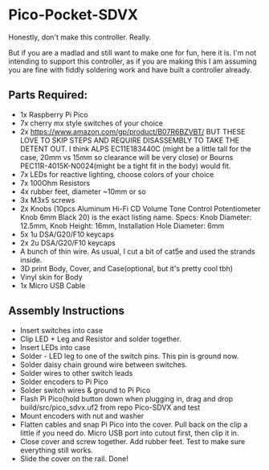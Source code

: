 # Pico-Pocket-SDVX
Honestly, don't make this controller.  Really.

But if you are a madlad and still want to make one for fun, here it is.  I'm not intending to support this controller, as if you are making this I am assuming you are fine with fiddly soldering work and have built a controller already.

## Parts Required:
- 1x Raspberry Pi Pico
- 7x cherry mx style switches of your choice
- 2x https://www.amazon.com/gp/product/B07R6BZVBT/ BUT THESE LOVE TO SKIP STEPS AND REQUIRE DISASSEMBLY TO TAKE THE DETENT OUT.  I think ALPS EC11E183440C (might be a little tall for the case, 20mm vs 15mm so clearance will be very close) or Bourns PEC11R-4015K-N0024(might be a tight fit in the body) would fit.
- 7x LEDs for reactive lighting, choose colors of your choice
- 7x 100Ohm Resistors
- 4x rubber feet, diameter ~10mm or so
- 3x M3x5 screws
- 2x Knobs (10pcs Aluminum Hi-Fi CD Volume Tone Control Potentiometer Knob 6mm Black 20) is the exact listing name.  Specs: Knob Diameter: 12.5mm, Knob Height: 16mm, Installation Hole Diameter: 6mm
- 5x 1u DSA/G20/F10 keycaps
- 2x 2u DSA/G20/F10 keycaps
- A bunch of thin wire.  As usual, I cut a bit of cat5e and used the strands inside.
- 3D print Body, Cover, and Case(optional, but it's pretty cool tbh)
- Vinyl skin for Body
- 1x Micro USB Cable

## Assembly Instructions
- Insert switches into case
- Clip LED + Leg and Resistor and solder together.
- Insert LEDs into case
- Solder - LED leg to one of the switch pins.  This pin is ground now.
- Solder daisy chain ground wire between switches.
- Solder wires to other switch leads
- Solder encoders to Pi Pico
- Solder switch wires & ground to Pi Pico
- Flash Pi Pico(hold button down when plugging in, drag and drop build/src/pico_sdvx.uf2 from repo Pico-SDVX and test
- Mount encoders with nut and washer
- Flatten cables and snap Pi Pico into the cover.  Pull back on the clip a little if you need do.  Micro USB port into cutout first, then clip it in.
- Close cover and screw together.  Add rubber feet.  Test to make sure everything still works.
- Slide the cover on the rail.  Done!
